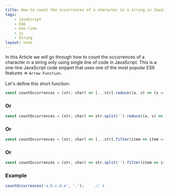 ```yaml
---
title: How to count the occurrences of a character in a string in JavaScript
tags:
    - JavaScript
    - ES6
    - one-line
    - js
    - String
layout: note
---
```




In this Article we will go through how to count the occurrences of a character in a string only using single line of code in JavaScript.
This is a one-line JavaScript code snippet that uses one of the most popular ES6 features => `Arrow Function`.
<br/>
<br/>
Let's define this short function:

```js {.wrap}
const countOccurrences = (str, char) => [...str].reduce((a, v) => (v === char ? a + 1 : a), 0);
```

### Or

```js {.wrap}
const countOccurrences = (str, char) => str.split('').reduce((a, v) => (v === char ? a + 1 : a), 0);
```

### Or

```js {.wrap}
const countOccurrences = (str, char) => [...str].filter(item => item === char).length;
```

### Or

```js {.wrap}
const countOccurrences = (str, char) => str.split('').filter(item => item === char).length;
```

### Example

```js {.wrap}
countOccurrences('a.b.c.d.e', '.');     // 4
```